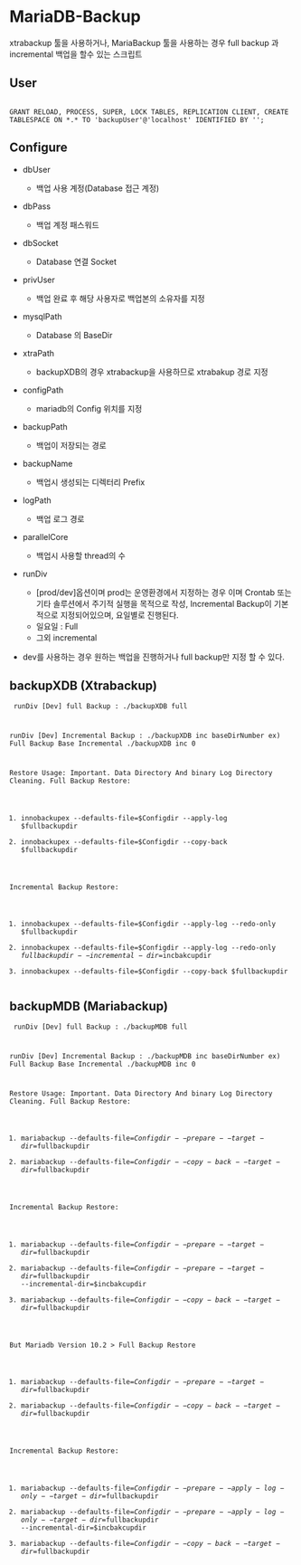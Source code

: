 # MariaDB-Backup
xtrabackup 툴을 사용하거나, MariaBackup 툴을 사용하는 경우 full backup 과 incremental 백업을 할수 있는 스크립트

## User
<code>
GRANT RELOAD, PROCESS, SUPER, LOCK TABLES, REPLICATION CLIENT, CREATE TABLESPACE ON *.* TO 'backupUser'@'localhost' IDENTIFIED BY '';
</code>

## Configure 
+ dbUser
  - 백업 사용 계정(Database 접근 계정)
+ dbPass
  - 백업 계정 패스워드
+ dbSocket
  - Database 연결 Socket
+ privUser
  - 백업 완료 후 해당 사용자로 백업본의 소유자를 지정
+ mysqlPath
  - Database 의 BaseDir
+ xtraPath
  - backupXDB의 경우 xtrabackup을 사용하므로 xtrabakup 경로 지정
+ configPath
  - mariadb의 Config 위치를 지정
+ backupPath
  - 백업이 저장되는 경로
+ backupName
  - 백업시 생성되는 디렉터리 Prefix
+ logPath
  - 백업 로그 경로
+ parallelCore
  - 백업시 사용할 thread의 수
+ runDiv
  - [prod/dev]옵션이며 prod는 운영환경에서 지정하는 경우 이며 Crontab 또는 기타 솔루션에서 주기적 실행을 목적으로 작성, Incremental Backup이 기본적으로 지정되어있으며, 요일별로 진행된다. 
  - 일요일 : Full
  - 그외 incremental

+ dev를 사용하는 경우 원하는 백업을 진행하거나 full backup만 지정 할 수 있다. 


## backupXDB (Xtrabackup)
<code><pre>
runDiv [Dev] full Backup :
./backupXDB full

runDiv [Dev] Incremental Backup :
./backupXDB inc baseDirNumber
ex) Full Backup Base Incremental
./backupXDB inc 0

Restore Usage:
Important.
Data Directory And binary Log Directory Cleaning.
Full Backup Restore:
1. innobackupex --defaults-file=$Configdir --apply-log $fullbackupdir
2. innobackupex --defaults-file=$Configdir --copy-back $fullbackupdir

Incremental Backup Restore:
1. innobackupex --defaults-file=$Configdir --apply-log --redo-only $fullbackupdir
2. innobackupex --defaults-file=$Configdir --apply-log --redo-only $fullbackupdir --incremental-dir=$incbakcupdir
3. innobackupex --defaults-file=$Configdir --copy-back $fullbackupdir
</pre></code>

## backupMDB (Mariabackup)
<code><pre>
runDiv [Dev] full Backup :
./backupMDB full

runDiv [Dev] Incremental Backup :
./backupMDB inc baseDirNumber
ex) Full Backup Base Incremental
./backupMDB inc 0

Restore Usage:
Important.
Data Directory And binary Log Directory Cleaning.
Full Backup Restore:
1. mariabackup --defaults-file=$Configdir --prepare --target-dir=$fullbackupdir
2. mariabackup --defaults-file=$Configdir --copy-back --target-dir=$fullbackupdir

Incremental Backup Restore:
1. mariabackup --defaults-file=$Configdir --prepare --target-dir=$fullbackupdir
2. mariabackup --defaults-file=$Configdir --prepare --target-dir=$fullbackupdir --incremental-dir=$incbakcupdir
3. mariabackup --defaults-file=$Configdir --copy-back --target-dir=$fullbackupdir

But Mariadb Version 10.2 >
Full Backup Restore
1. mariabackup --defaults-file=$Configdir --prepare --target-dir=$fullbackupdir
2. mariabackup --defaults-file=$Configdir --copy-back --target-dir=$fullbackupdir

Incremental Backup Restore:
1. mariabackup --defaults-file=$Configdir --prepare --apply-log-only --target-dir=$fullbackupdir
2. mariabackup --defaults-file=$Configdir --prepare --apply-log-only --target-dir=$fullbackupdir --incremental-dir=$incbakcupdir
3. mariabackup --defaults-file=$Configdir --copy-back --target-dir=$fullbackupdir
</pre></code>

